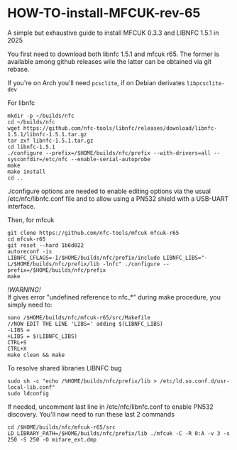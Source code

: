 # HOW-TO-install-MFCUK-rev-65
A simple but exhaustive guide to install MFCUK 0.3.3 and LIBNFC 1.5.1 in 2025

You first need to download both libnfc 1.5.1 and mfcuk r65. The former is available among github releases wile the latter can be obtained via git rebase.

If you're on Arch you'll need `pcsclite`, if on Debian derivates `libpcsclite-dev`

For libnfc

    mkdir -p ~/builds/nfc
    cd ~/builds/nfc
    wget https://github.com/nfc-tools/libnfc/releases/download/libnfc-1.5.1/libnfc-1.5.1.tar.gz
    tar zxf libnfc-1.5.1.tar.gz
    cd libnfc-1.5.1
    ./configure --prefix=/$HOME/builds/nfc/prefix --with-drivers=all --sysconfdir=/etc/nfc --enable-serial-autoprobe
    make
    make install
    cd ..
./configure options are needed to enable editing options via the usual /etc/nfc/libnfc.conf file and to allow using a PN532 shield with a USB-UART interface.

Then, for mfcuk

    git clone https://github.com/nfc-tools/mfcuk mfcuk-r65
    cd mfcuk-r65
    git reset --hard 1b6d022
    autoreconf -is
    LIBNFC_CFLAGS=-I/$HOME/builds/nfc/prefix/include LIBNFC_LIBS="-L/$HOME/builds/nfc/prefix/lib -lnfc" ./configure --prefix=/$HOME/builds/nfc/prefix
    make

*!WARNING!*  
If gives error "undefined reference to nfc_*" during make procedure, you simply need to:

    nano /$HOME/builds/nfc/mfcuk-r65/src/Makefile
    //NOW EDIT THE LINE 'LIBS=' adding $(LIBNFC_LIBS)
    -LIBS =
    +LIBS = $(LIBNFC_LIBS)
    CTRL+S
    CTRL+X
    make clean && make

To resolve shared libraries LIBNFC bug

    sudo sh -c "echo /%HOME/builds/nfc/prefix/lib > /etc/ld.so.conf.d/usr-local-lib.conf"
    sudo ldconfig
   
If needed, uncomment last line in /etc/nfc/libnfc.conf to enable PN532 discovery.
You'll now need to run these last 2 commands

    cd /$HOME/builds/nfc/mfcuk-r65/src  
    LD_LIBRARY_PATH=/$HOME/builds/nfc/prefix/lib ./mfcuk -C -R 0:A -v 3 -s 250 -S 250 -O mifare_ext.dmp
